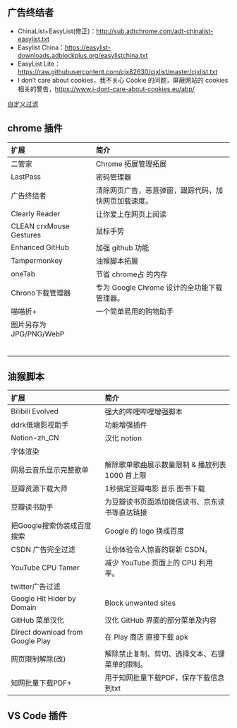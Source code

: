 ## 广告终结者

- ChinaList+EasyList(修正)：<http://sub.adtchrome.com/adt-chinalist-easylist.txt>
- Easylist China：<https://easylist-downloads.adblockplus.org/easylistchina.txt>
- EasyList Lite：<https://raw.githubusercontent.com/cjx82630/cjxlist/master/cjxlist.txt>
- I don’t care about cookies，我不关心 Cookie 的问题，屏蔽网站的 cookies 相关的警告，<https://www.i-dont-care-about-cookies.eu/abp/>

<a href="https://raw.githubusercontent.com/dingeral/doc-note/master/docs/ck/ad.txt" target="_blank">自定义过滤</a>

## chrome 插件

| 扩展                    | 简介                                                 |
| :---------------------- | :--------------------------------------------------- |
| 二管家                  | Chrome 拓展管理拓展                                  |
| LastPass                | 密码管理器                                           |
| 广告终结者              | 清除网页广告，恶意弹窗，跟踪代码，加快网页加载速度。 |
| Clearly Reader          | 让你爱上在网页上阅读                                 |
| CLEAN crxMouse Gestures | 鼠标手势                                             |
| Enhanced GitHub         | 加强 github 功能                                     |
| Tampermonkey            | 油猴脚本拓展                                         |
| oneTab                  | 节省 chrome占 的内存                                 |
| Chrono下载管理器        | 专为 Google Chrome 设计的全功能下载管理器。          |
| 喵喵折+                 | 一个简单易用的购物助手                               |
| 图片另存为JPG/PNG/WebP  |                                                      |
|                         |                                                      |
|                         |                                                      |
|                         |                                                      |
|                         |                                                      |
|                         |                                                      |
|                         |                                                      |


## 油猴脚本

| 扩展                             | 简介                                            |
| :------------------------------- | :---------------------------------------------- |
| Bilibili Evolved                 | 强大的哔哩哔哩增强脚本                          |
| ddrk低端影视助手                 | 功能增强插件                                    |
| Notion-zh_CN                     | 汉化 notion                                     |
| 字体渲染                         |                                                 |
| 网易云音乐显示完整歌单           | 解除歌单歌曲展示数量限制 & 播放列表 1000 首上限 |
| 豆瓣资源下载大师                 | 1秒搞定豆瓣电影 音乐 图书下载                   |
| 豆瓣读书助手                     | 为豆瓣读书页面添加微信读书、京东读书等直达链接  |
| 把Google搜索伪装成百度搜索       | Google 的 logo 换成百度                         |
| CSDN 广告完全过滤                | 让你体验令人惊喜的崭新 CSDN。                   |
| YouTube CPU Tamer                | 减少 YouTube 页面上的 CPU 利用率。              |
| twitter广告过滤                  |                                                 |
| Google Hit Hider by Domain       | Block unwanted sites                            |
| GitHub 菜单汉化                  | 汉化 GitHub 界面的部分菜单及内容                |
| Direct download from Google Play | 在 Play 商店 直接下载 apk                       |
| 网页限制解除(改)                 | 解除禁止复制、剪切、选择文本、右键菜单的限制。  |
| 知网批量下载PDF+                 | 用于知网批量下载PDF，保存下载信息到txt          |

## VS Code 插件
